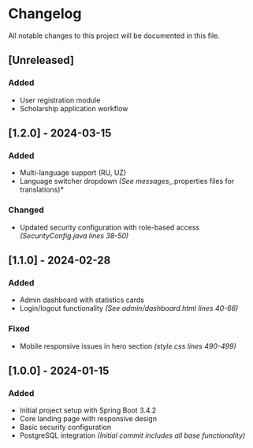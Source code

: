 # Changelog

All notable changes to this project will be documented in this file.

## [Unreleased]
### Added
- User registration module
- Scholarship application workflow

## [1.2.0] - 2024-03-15
### Added
- Multi-language support (RU, UZ)
- Language switcher dropdown
*(See messages_*.properties files for translations)*

### Changed
- Updated security configuration with role-based access
*(SecurityConfig.java lines 38-50)*

## [1.1.0] - 2024-02-28
### Added
- Admin dashboard with statistics cards
- Login/logout functionality
*(See admin/dashboard.html lines 40-66)*

### Fixed
- Mobile responsive issues in hero section
*(style.css lines 490-499)*

## [1.0.0] - 2024-01-15
### Added
- Initial project setup with Spring Boot 3.4.2
- Core landing page with responsive design
- Basic security configuration
- PostgreSQL integration
*(Initial commit includes all base functionality)*